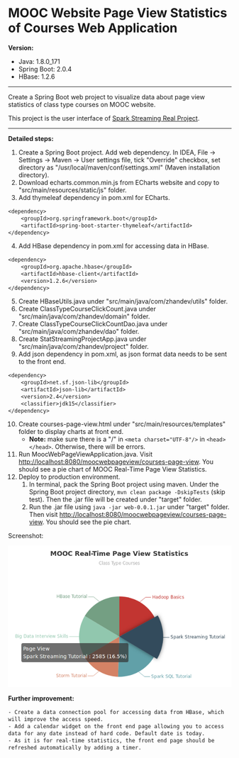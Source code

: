 # MOOC Website Page View Statistics of Courses Web Application

**Version:**

- Java: 1.8.0_171
- Spring Boot: 2.0.4
- HBase: 1.2.6

---

Create a Spring Boot web project to visualize data about page view statistics of class type courses on MOOC website.

This project is the user interface of [Spark Streaming Real Project](https://github.com/lizhanmit/sparktrain#spark-streaming-real-project).

---

**Detailed steps:**

1. Create a Spring Boot project. Add web dependency. In IDEA, File -> Settings -> Maven -> User settings file, tick "Override" checkbox, set directory as "/usr/local/maven/conf/settings.xml" (Maven installation directory).
2. Download echarts.common.min.js from ECharts website and copy to "src/main/resources/static/js" folder.
3. Add thymeleaf dependency in pom.xml for ECharts.

```
<dependency>
    <groupId>org.springframework.boot</groupId>
    <artifactId>spring-boot-starter-thymeleaf</artifactId>
</dependency>
```

4. Add HBase dependency in pom.xml for accessing data in HBase.

```
<dependency>
    <groupId>org.apache.hbase</groupId>
    <artifactId>hbase-client</artifactId>
    <version>1.2.6</version>
</dependency>
```

5. Create HBaseUtils.java under "src/main/java/com/zhandev/utils" folder.
6. Create ClassTypeCourseClickCount.java under "src/main/java/com/zhandev/domain" folder.
7. Create ClassTypeCourseClickCountDao.java under "src/main/java/com/zhandev/dao" folder.
8. Create StatStreamingProjectApp.java under "src/main/java/com/zhandev/project" folder.
9. Add json dependency in pom.xml, as json format data needs to be sent to the front end.

```
<dependency>
    <groupId>net.sf.json-lib</groupId>
    <artifactId>json-lib</artifactId>
    <version>2.4</version>
    <classifier>jdk15</classifier>
</dependency>
```

10. Create courses-page-view.html under "src/main/resources/templates" folder to display charts at front end.
    - **Note:** make sure there is a "/" in `<meta charset="UTF-8"/>` in `<head></head>`. Otherwise, there will be errors.
11. Run MoocWebPageViewApplication.java. Visit <http://localhost:8080/moocwebpageview/courses-page-view>. You should see a pie chart of MOOC Real-Time Page View Statistics.
12. Deploy to production environment.
    1. In terminal, pack the Spring Boot project using maven. Under the Spring Boot project directory, `mvn clean package -DskipTests` (skip test). Then the .jar file will be created under "target" folder.
    2. Run the .jar file using `java -jar web-0.0.1.jar` under "target" folder. Then visit <http://localhost:8080/moocwebpageview/courses-page-view>. You should see the pie chart.

Screenshot:

![mooc-courses-page-view-statistics-pie-chart.png](src/main/resources/static/img/mooc-courses-page-view-statistics-pie-chart.png)

**Further improvement:**

    - Create a data connection pool for accessing data from HBase, which will improve the access speed.
    - Add a calendar widget on the front end page allowing you to access data for any date instead of hard code. Default date is today.
    - As it is for real-time statistics, the front end page should be refreshed automatically by adding a timer.
